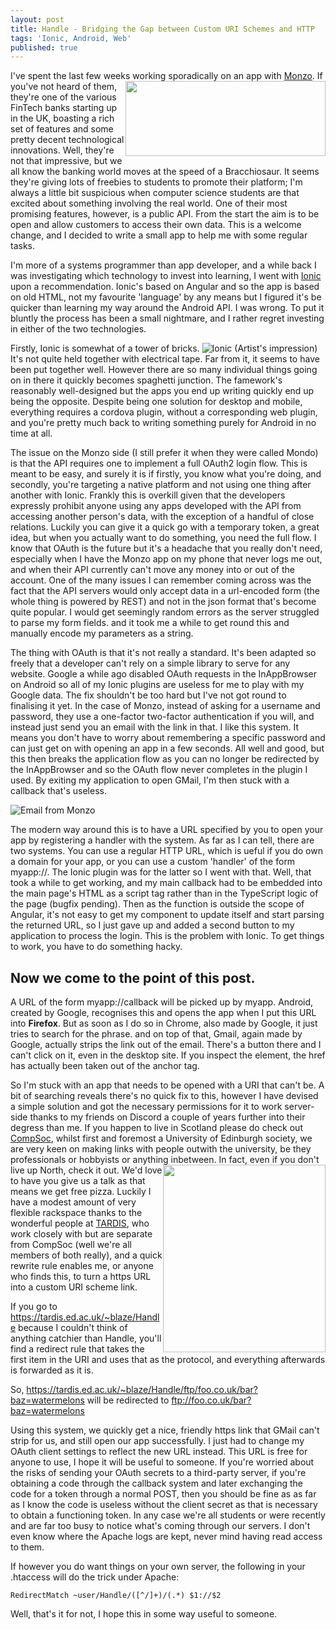 ```yaml
---
layout: post
title: Handle - Bridging the Gap between Custom URI Schemes and HTTP
tags: 'Ionic, Android, Web'
published: true
---
```


I've spent the last few weeks working sporadically on an app with [Monzo](https://www.monzo.com). 
<img style="float: right;" width="320" height="120" src="https://cdn.greenhouse.io/external_greenhouse_job_boards/logos/000/005/589/resized/Monzo_horz_lightbg.png?1491325535"> If you've not heard of them, they're one of the various FinTech banks starting up in the UK, boasting a rich set of features and some pretty decent technological innovations. Well, they're not that impressive, but we all know the banking world moves at the speed of a Bracchiosaur. It seems they're giving lots of freebies to students to promote their platform; I'm always a little bit suspicious when computer science students are that excited about something involving the real world. One of their most promising features, however, is a public API. From the start the aim is to be open and allow customers to access their own data. This is a welcome change, and I decided to write a small app to help me with some regular tasks. 

I'm more of a systems programmer than app developer, and a while back I was investigating which technology to invest into learning, I went with [Ionic](https://ionicframework.com/) upon a recommendation. Ionic's based on Angular and so the app is based on old HTML, not my favourite 'language' by any means but I figured it's be quicker than learning my way around the Android API. I was wrong. To put it bluntly the process has been a small nightmare, and I rather regret investing in either of the two technologies.

Firstly, Ionic is somewhat of a tower of bricks. ![Ionic (Artist's impression)](http://www.baractivity.com/user/products/large/brgm-011.jpg)It's not quite held together with electrical tape. Far from it, it seems to have been put together well. However there are so many individual things going on in there it quickly becomes spaghetti junction. The famework's reasonably well-designed but the apps you end up writing quickly end up being the opposite. Despite being one solution for desktop and mobile, everything requires a cordova plugin, without a corresponding web plugin, and you're pretty much back to writing something purely for Android in no time at all.

The issue on the Monzo side (I still prefer it when they were called Mondo) is that the API requires one to implement a full OAuth2 login flow. This is meant to be easy, and surely it is if firstly, you know what you're doing, and secondly, you're targeting a native platform and not using one thing after another with Ionic. Frankly this is overkill given that the developers expressly prohibit anyone using any apps developed with the API from accessing another person's data, with the exception of a handful of close relations. Luckily you can give it a quick go with a temporary token, a great idea, but when you actually want to do something, you need the full flow. I know that OAuth is the future but it's a headache that you really don't need, especially when I have the Monzo app on my phone that never logs me out, and when their API currently can't move any money into or out of the account. One of the many issues I can remember coming across was the fact that the API servers would only accept data in a url-encoded form (the whole thing is powered by REST) and not in the json format that's become quite popular. I would get seemingly random errors as the server struggled to parse my form fields. and it took me a while to get round this and manually encode my parameters as a string.

The thing with OAuth is that it's not really a standard. It's been adapted so freely that a developer can't rely on a simple library to serve for any website. Google a while ago disabled OAuth requests in the InAppBrowser on Android so all of my Ionic plugins are useless for me to play with my Google data. The fix shouldn't be too hard but I've not got round to finalising it yet. In the case of Monzo, instead of asking for a username and password, they use a one-factor two-factor authentication if you will, and instead just send you an email with the link in that. I like this system. It means you don't have to worry about remembering a specific password and can just get on with opening an app in a few seconds. All well and good, but this then breaks the application flow as you can no longer be redirected by the InAppBrowser and so the OAuth flow never completes in the plugin I used. By exiting my application to open GMail, I'm then stuck with a callback that's useless.

![Email from Monzo](https://github.com/stellarpower/stellarpower.github.io/raw/master/_posts/MonzoEmail.png)



The modern way around this is to have a URL specified by you to open your app by registering a handler with the system. As far as I can tell, there are two systems. You can use a regular HTTP URL, which is ueful if you do own a domain for your app, or you can use a custom 'handler' of the form myapp://. The Ionic plugin was for the latter so I went with that. Well, that took a while to get working, and my main callback had to be embedded into the main page's HTML as a script tag rather than in the TypeScript logic of the page (bugfix pending). Then as the function is outside the scope of Angular, it's not easy to get my component to update itself and start parsing the returned URL, so I just gave up and added a second button to my application to process the login. This is the problem with Ionic. To get things to work, you have to do something hacky. 
  
## Now we come to the point of this post. 

A URL of the form myapp://callback will be picked up by myapp. Android, created by Google, recognises this and opens the app when I put this URL into **Firefox**. But as soon as I do so in Chrome, also made by Google, it just tries to search for the phrase. and on top of that, Gmail, again made by Google, actually strips the link out of the email. There's a button there and I can't click on it, even in the desktop site. If you inspect the element, the href has actually been taken out of the anchor tag.

So I'm stuck with an app that needs to be opened with a URI that can't be. A bit of searching reveals there's no quick fix to this, however I have devised a simple solution and got the necessary permissions for it to work server-side thanks to my friends on Discord a couple of years further into their degress than me. If you happen to live in Scotland please do check out [CompSoc](https://comp-soc.com/), whilst first and foremost a University of Edinburgh society, we are very keen on making links with people outwith the university, be they professionals or hobbyists or anything inbetween. <img style="float: right" width="260" height="300" src="https://wiki.tardis.ed.ac.uk/tardis.png?cbedf"></img>In fact, even if you don't live up North, check it out. We'd love to have you give us a talk as that means we get free pizza. Luckily I have a modest amount of very flexible rackspace thanks to the wonderful people at [TARDIS](https://www.tardis.ed.ac.uk), who work closely with but are separate from CompSoc (well we're all members of both really), and a quick rewrite rule enables me, or anyone who finds this, to turn a https URL into a custom URI scheme link.


If you go to https://tardis.ed.ac.uk/~blaze/Handle because I couldn't think of anything catchier than Handle, you'll find a redirect rule that takes the first item in the URI and uses that as the protocol, and everything afterwards is forwarded as it is.

So, https://tardis.ed.ac.uk/~blaze/Handle/ftp/foo.co.uk/bar?baz=watermelons will be redirected to ftp://foo.co.uk/bar?baz=watermelons

Using this system, we quickly get a nice, friendly https link that GMail can't strip for us, and still open our app successfully. I just had to change my OAuth client settings to reflect the new URL instead. This URL is free for anyone to use, I hope it will be useful to someone. If you're worried about the risks of sending your OAuth secrets to a third-party server, if you're obtaining a code through the callback system and later exchanging the code for a token through a normal POST, then you should be fine as as far as I know the code is useless without the client secret as that is necessary to obtain a functioning token. In any case we're all students or were recently and are far too busy to notice what's coming through our servers. I don't even know where the Apache logs are kept, never mind having read access to them.

If however you do want things on your own server, the following in your .htaccess will do the trick under Apache:

`RedirectMatch ~user/Handle/([^/]+)/(.*) $1://$2`

Well, that's it for not, I hope this in some way useful to someone.
